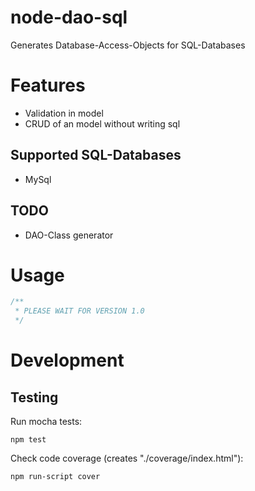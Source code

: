 # node-dao-sql

Generates Database-Access-Objects for SQL-Databases

# Features
- Validation in model
- CRUD of an model without writing sql

## Supported SQL-Databases

- MySql

## TODO

- DAO-Class generator

# Usage

```JavaScript
/**
 * PLEASE WAIT FOR VERSION 1.0
 */
```

# Development

## Testing

Run mocha tests:

`npm test`

Check code coverage (creates "./coverage/index.html"):

`npm run-script cover`
